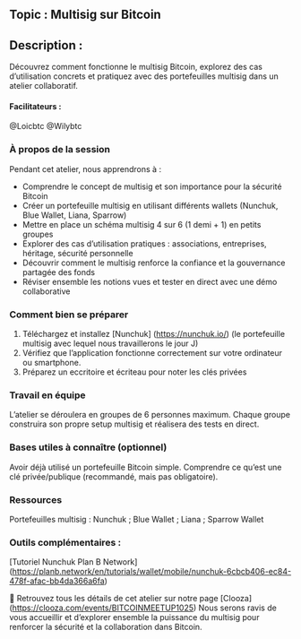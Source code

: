## Topic : Multisig sur Bitcoin

## Description : 
Découvrez comment fonctionne le multisig Bitcoin, explorez des cas d’utilisation concrets et pratiquez avec des portefeuilles multisig dans un atelier collaboratif.


#### Facilitateurs :
@Loicbtc
@Wilybtc

### À propos de la session

Pendant cet atelier, nous apprendrons à :
- Comprendre le concept de multisig et son importance pour la sécurité Bitcoin
- Créer un portefeuille multisig en utilisant différents wallets (Nunchuk, Blue Wallet, Liana, Sparrow)
- Mettre en place un schéma multisig 4 sur 6 (1 demi + 1) en petits groupes
- Explorer des cas d’utilisation pratiques : associations, entreprises, héritage, sécurité personnelle
- Découvrir comment le multisig renforce la confiance et la gouvernance partagée des fonds
- Réviser ensemble les notions vues et tester en direct avec une démo collaborative

### Comment bien se préparer
1. Téléchargez et installez [Nunchuk] (https://nunchuk.io/) (le portefeuille multisig avec lequel nous travaillerons le jour J)
2. Vérifiez que l’application fonctionne correctement sur votre ordinateur ou smartphone.
3. Préparez un eccritoire et écriteau pour noter les clés privées


### Travail en équipe
L’atelier se déroulera en groupes de 6 personnes maximum.
Chaque groupe construira son propre setup multisig et réalisera des tests en direct.

### Bases utiles à connaître (optionnel)
Avoir déjà utilisé un portefeuille Bitcoin simple.
Comprendre ce qu’est une clé privée/publique (recommandé, mais pas obligatoire).

### Ressources
Portefeuilles multisig :
Nunchuk ; Blue Wallet ; Liana ; Sparrow Wallet

### Outils complémentaires :
[Tutoriel Nunchuk Plan B Network] (https://planb.network/en/tutorials/wallet/mobile/nunchuk-6cbcb406-ec84-478f-afac-bb4da366a6fa)

📅 Retrouvez tous les détails de cet atelier sur notre page [Clooza] (https://clooza.com/events/BITCOINMEETUP1025)
Nous serons ravis de vous accueillir et d’explorer ensemble la puissance du multisig pour renforcer la sécurité et la collaboration dans Bitcoin.
